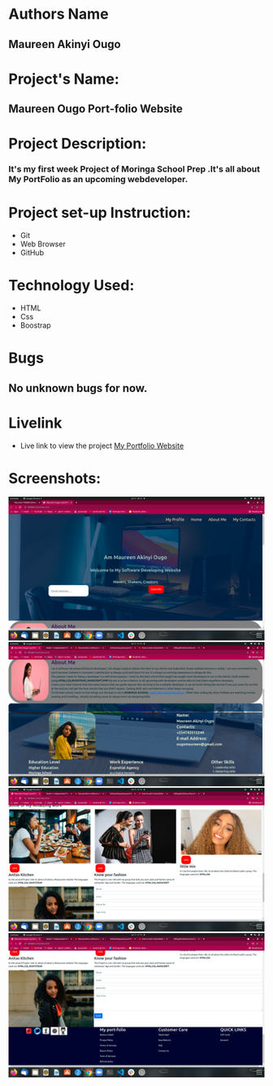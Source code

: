 # Authors Name
## Maureen Akinyi Ougo
# Project's Name:
## Maureen Ougo Port-folio Website 
# Project Description:
### It's my first week Project of Moringa School Prep .It's all about My PortFolio as an upcoming webdeveloper.
# Project  set-up Instruction:
* Git
* Web Browser
* GitHub
# Technology Used:
* HTML
* Css
* Boostrap
# Bugs
## No unknown bugs for now.
# Livelink
*  Live link to view the project <a href="">My Portfolio Website</a>
# Screenshots:
<img src="./Assetes/screenshot1.png" alt="screenshot" />
<img src="./Assetes/Screenshot5.png" alt="screenshot" />
<img src="./Assetes/screenshot2.png" alt="screenshot" />
<img src="./Assetes/screenshot3.png" alt="screenshot4.png" />


